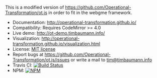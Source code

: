 This is a modified version of https://github.com/Operational-Transformation/ot.js in order to fit in the webgme framework.

* Documentation: http://operational-transformation.github.io/
* Compatibility: Requires CodeMirror >= 4.0
* Live demo: http://ot-demo.timbaumann.info/
* Visualization: http://operational-transformation.github.io/visualization.html
* License: [MIT license](https://github.com/Operational-Transformation/ot.js/blob/master/LICENSE)
* Report bugs at https://github.com/Operational-Transformation/ot.js/issues or write a mail to [tim@timbaumann.info](mailto:tim@timbaumann.info)
* Travis CI: [![Build Status][travis-image]][travis-url]
* NPM: [![NPM][npm-image]][npm-url]

[npm-image]: https://img.shields.io/npm/v/ot.svg?style=flat
[npm-url]: https://npmjs.org/package/ot
[travis-image]: https://img.shields.io/travis/Operational-Transformation/ot.js.svg?style=flat
[travis-url]: https://travis-ci.org/Operational-Transformation/ot.js
